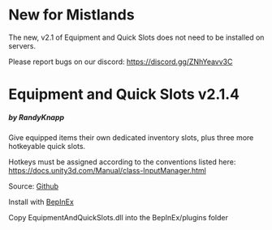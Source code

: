 # New for Mistlands
The new, v2.1 of Equipment and Quick Slots does not need to be installed on servers.

Please report bugs on our discord: https://discord.gg/ZNhYeavv3C

# Equipment and Quick Slots v2.1.4
##### by RandyKnapp
Give equipped items their own dedicated inventory slots, plus three more hotkeyable quick slots.

Hotkeys must be assigned according to the conventions listed here: https://docs.unity3d.com/Manual/class-InputManager.html

Source: [Github](https://github.com/RandyKnapp/ValheimMods/EquipmentAndQuickSlots/)

Install with [BepInEx](https://valheim.thunderstore.io/package/denikson/BepInExPack_Valheim/)

Copy EquipmentAndQuickSlots.dll into the BepInEx/plugins folder